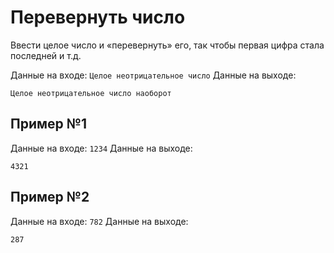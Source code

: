 # Перевернуть число
Ввести целое число и «перевернуть» его, так чтобы первая цифра стала последней и т.д.

Данные на входе: `Целое неотрицательное число`
Данные на выходе:
```
Целое неотрицательное число наоборот
```

## Пример №1
Данные на входе: `1234`
Данные на выходе:
```
4321
```

## Пример №2
Данные на входе: `782`
Данные на выходе:
```
287
```
